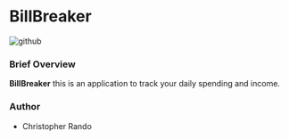 # BillBreaker

![github](https://img.shields.io/badge/license-Apache-brightgreen.svg)

### Brief Overview
**BillBreaker** this is an application to track your daily spending and income.

### Author
  * Christopher Rando
